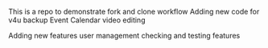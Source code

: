 This is a repo to demonstrate fork and clone workflow
Adding new code for v4u backup
Event Calendar
video editing

Adding new features
user management
checking and testing features
